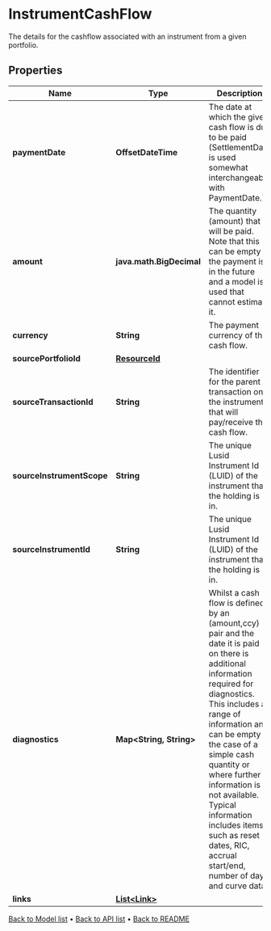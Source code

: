 

# InstrumentCashFlow

The details for the cashflow associated with an instrument from a given portfolio.

## Properties

| Name | Type | Description | Notes |
|------------ | ------------- | ------------- | -------------|
|**paymentDate** | **OffsetDateTime** | The date at which the given cash flow is due to be paid (SettlementDate is used somewhat interchangeably with PaymentDate.) |  |
|**amount** | **java.math.BigDecimal** | The quantity (amount) that will be paid. Note that this can be empty if the payment is in the future and a model is used that cannot estimate it. |  [optional] |
|**currency** | **String** | The payment currency of the cash flow. |  |
|**sourcePortfolioId** | [**ResourceId**](ResourceId.md) |  |  |
|**sourceTransactionId** | **String** | The identifier for the parent transaction on the instrument that will pay/receive this cash flow. |  |
|**sourceInstrumentScope** | **String** | The unique Lusid Instrument Id (LUID) of the instrument that the holding is in. |  |
|**sourceInstrumentId** | **String** | The unique Lusid Instrument Id (LUID) of the instrument that the holding is in. |  |
|**diagnostics** | **Map&lt;String, String&gt;** | Whilst a cash flow is defined by an (amount,ccy) pair and the date it is paid on there is additional information required for diagnostics. This includes a range of information and can be empty in the case of a simple cash quantity or where further information is not available. Typical information includes items such as reset dates, RIC, accrual start/end, number of days and curve data. |  |
|**links** | [**List&lt;Link&gt;**](Link.md) |  |  [optional] |



[Back to Model list](../README.md#documentation-for-models) &#8226; [Back to API list](../README.md#documentation-for-api-endpoints) &#8226; [Back to README](../README.md)



